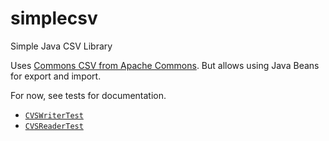 # simplecsv
Simple Java CSV Library

Uses [Commons CSV from Apache Commons][1]. But allows using Java Beans for export and import.

For now, see tests for documentation.

* [`CVSWriterTest`](src/test/java/me/landmesser/csv/CSVWriterTest.java)
* [`CVSReaderTest`](src/test/java/me/landmesser/csv/CSVReaderTest.java)

[1]: https://commons.apache.org/proper/commons-csv/
